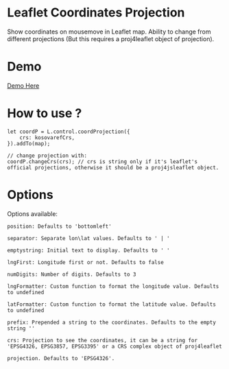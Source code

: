 # Leaflet Coordinates Projection

Show coordinates on mousemove in Leaflet map. Ability to change from different projections (But this requires a proj4leaflet object of projection).


# Demo
<a href="http://edihasaj.github.io/leaflet-coord-projection/">Demo Here</a>


# How to use ?
```
let coordP = L.control.coordProjection({
    crs: kosovarefCrs,
}).addTo(map);

// change projection with:
coordP.changeCrs(crs); // crs is string only if it's leaflet's official projections, otherwise it should be a proj4jsleaflet object.
```

# Options


Options available:

    position: Defaults to 'bottomleft'

    separator: Separate lon\lat values. Defaults to ' | '

    emptystring: Initial text to display. Defaults to ' '

    lngFirst: Longitude first or not. Defaults to false

    numDigits: Number of digits. Defaults to 3

    lngFormatter: Custom function to format the longitude value. Defaults to undefined

    latFormatter: Custom function to format the latitude value. Defaults to undefined

    prefix: Prepended a string to the coordinates. Defaults to the empty string ''

    crs: Projection to see the coordinates, it can be a string for 'EPSG4326, EPSG3857, EPSG3395' or a CRS complex object of proj4leaflet

    projection. Defaults to 'EPSG4326'.
